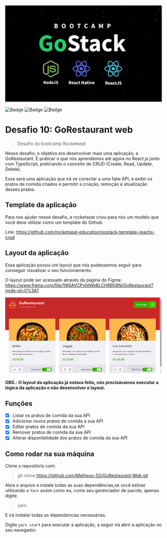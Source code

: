 <p align="center">
  <img src="screens/01.jpg"/>
</p>

![Badge](https://img.shields.io/github/issues/Matheus-SS/GoRestaurant-Web)
![Badge](https://img.shields.io/github/forks/Matheus-SS/GoRestaurant-Web)
![Badge](https://img.shields.io/github/stars/Matheus-SS/GoRestaurant-Web)

# Desafio 10: GoRestaurant web
> Desafio do bootcamp Rocketseat

Nesse desafio, o objetivo era desenvolver mais uma aplicação, a GoRestaurant. E praticar o que nós aprendemos até agora no React.js junto com TypeScript, praticando o conceito de CRUD (Create, Read, Update, Delete).

Essa será uma aplicação que irá se conectar a uma fake API, e exibir os pratos de comida criados e permitir a criação, remoção e atualização desses pratos.

## Template da aplicação
Para nos ajudar nesse desafio, a rocketseat criou para nós um modelo que você deve utilizar como um template do Github.

Link: https://github.com/rocketseat-education/gostack-template-reactjs-crud

## Layout da aplicação
Essa aplicação possui um layout que nós pudessemos seguir para conseguir visualizar o seu funcionamento.

O layout pode ser acessado através da página do Figma: https://www.figma.com/file/1lK6AVCPybtWeBLCH8B08N/GoRestaurant?node-id=0%3A1

  ![](screens/02.png)

#### OBS.: O layout da aplicação já estava feito, nós precisávamos executar a lógica da aplicação e não desenvolver o layout.

## Funções
- [x] Listar os pratos de comida da sua API
- [x] Adicionar novos pratos de comida a sua API
- [x] Editar pratos de comida da sua API
- [x] Remover pratos de comida da sua API
- [x] Alterar disponibilidade dos pratos de comida da sua API

## Como rodar na sua máquina

Clone o repositório com:
> git clone https://github.com/Matheus-SS/GoRestaurant-Web.git

Abra o arquivo e instale todas as suas dependências,se você estiver utilizando o `Yarn` assim como eu, como seu gerenciador de pacote, apenas digite:
> yarn

E irá instalar todas as dependencias necessárias.

Digite `yarn start` para executar a aplicação, a seguir irá abrir a aplicação no seu navegador.
